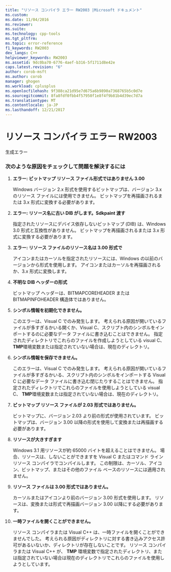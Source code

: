 ```yaml
---
title: "リソース コンパイラ エラー RW2003 |Microsoft ドキュメント"
ms.custom: 
ms.date: 11/04/2016
ms.reviewer: 
ms.suite: 
ms.technology: cpp-tools
ms.tgt_pltfrm: 
ms.topic: error-reference
f1_keywords: RW2003
dev_langs: C++
helpviewer_keywords: RW2003
ms.assetid: 9dc0ba70-6776-4aef-b316-5f1711d8e42e
caps.latest.revision: "6"
author: corob-msft
ms.author: corob
manager: ghogen
ms.workload: cplusplus
ms.openlocfilehash: 9f388ca21d95e7d675a6b9890a7368765b5c0d7e
ms.sourcegitcommit: 8fa8fdf0fbb4f57950f1e8f4f9b81b4d39ec7d7a
ms.translationtype: MT
ms.contentlocale: ja-JP
ms.lasthandoff: 12/21/2017
---
```

# <a name="resource-compiler-error-rw2003"></a>リソース コンパイラ エラー RW2003
生成エラー  
  
### <a name="to-fix-by-checking-the-following-possible-causes"></a>次のような原因をチェックして問題を解決するには  
  
1.  **エラー: ビットマップ リソース ファイル形式ではありません 3.00**  
  
     Windows バージョン 2.x 形式を使用するビットマップは、バージョン 3.x のリソース ファイルには使用できません。 ビットマップを再描画されるまたは 3.x 形式に変換する必要があります。  
  
2.  **エラー: リソース名に古い DIB がします。Sdkpaint 渡す**  
  
     指定されたリソースにデバイス依存しないビットマップ (DIB) は、Windows 3.0 形式と互換性がありません。 ビットマップを再描画されるまたは 3.x 形式に変換する必要があります。  
  
3.  **エラー: リソース ファイルのリソース名は 3.00 形式で**  
  
     アイコンまたはカーソルを指定されたリソースには、Windows の以前のバージョンから形式を使用します。 アイコンまたはカーソルを再描画されるか、3.x 形式に変換します。  
  
4.  **不明な DIB ヘッダーの形式**  
  
     ビットマップ ヘッダーは、BITMAPCOREHEADER または BITMAPINFOHEADER 構造体ではありません。  
  
5.  **シンボル情報を初期化できません。**  
  
     このエラーは、Visual C でのみ発生します。 考えられる原因が開いているファイルが多すぎるかいる開くか、Visual C、スクリプト内のシンボルをインポートするのに必要なデータ ファイルに書き込むことはできません。 指定されたディレクトリでこれらのファイルを作成しようとしている visual C、 **TMP**環境変数または指定されていない場合は、現在のディレクトリ。  
  
6.  **シンボル情報を保存できません。**  
  
     このエラーは、Visual C でのみ発生します。 考えられる原因が開いているファイルが多すぎるかいる、スクリプト内のシンボルをインポートする Visual C に必要なデータ ファイルに書き込む閉じたりすることはできません。 指定されたディレクトリでこれらのファイルを使用しようとしている visual C、 **TMP**環境変数または指定されていない場合は、現在のディレクトリ。  
  
7.  **ビットマップ リソース ファイルが 2.03 形式ではありません。**  
  
     ビットマップに、バージョン 2.03 より前の形式が使用されています。 ビットマップは、バージョン 3.00 以降の形式を使用して変換または再描画する必要があります。  
  
8.  **リソースが大きすぎます**  
  
     Windows 3.1 用リソースが約 65000 バイトを超えることはできません。 場合、リソースは、しないことができますを Visual C またはコマンド ライン リソース コンパイラでコンパイルします。 この制限は、カーソル、アイコン、ビットマップ、またはその他のファイル ベースのリソースには適用されません。  
  
9. **リソース ファイルは 3.00 形式ではありません。**  
  
     カーソルまたはアイコンより前のバージョン 3.00 形式を使用します。 リソースは、変換または形式で再描画バージョン 3.00 以降にする必要があります。  
  
10. **一時ファイルを開くことができません。**  
  
     リソース コンパイラまたは Visual C++ は、一時ファイルを開くことができませんでした。 考えられる原因がディレクトリに対する書き込みアクセス許可があるいないか、ディレクトリが存在しないことです。 リソース コンパイラまたは Visual C++ が、 **TMP** 環境変数で指定されたディレクトリ、または指定されていない場合は現在のディレクトリでこれらのファイルを使用しようとしています。
